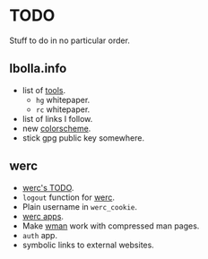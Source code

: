 TODO
====

Stuff to do in no particular order.


lbolla.info
-----------

* list of [tools](/tools/).
    * `hg` whitepaper.
    * `rc` whitepaper.
* list of links I follow.
* new [colorscheme](http://colorschemedesigner.com/).
* stick gpg public key somewhere.


werc
----

* [werc's TODO](http://werc.cat-v.org/development/todo).
* `logout` function for [werc](http://werc.cat-v.org/).
* Plain username in `werc_cookie`.
* [werc apps](http://werc.cat-v.org/apps/).
* Make [wman](http://werc.cat-v.org/apps/wman/) work with compressed man pages.
* `auth` app.
* symbolic links to external websites.














